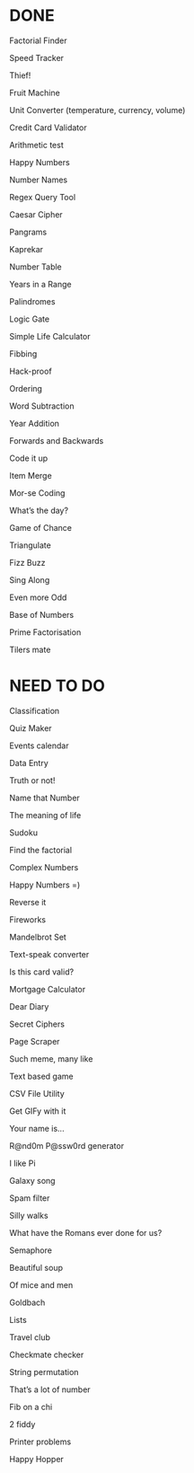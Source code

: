 # DONE 

Factorial Finder 

Speed Tracker 

Thief! 

Fruit Machine 

Unit Converter (temperature, currency, volume) 

Credit Card Validator 

Arithmetic test 

Happy Numbers 

Number Names 

Regex Query Tool 

Caesar Cipher 

Pangrams 

Kaprekar 

Number Table 

Years in a Range 

Palindromes 

Logic Gate 

Simple Life Calculator 

Fibbing 

Hack-proof 

Ordering

Word Subtraction

Year Addition

Forwards and Backwards

Code it up

Item Merge

Mor-se Coding

What’s the day?

Game of Chance

Triangulate

Fizz Buzz

Sing Along

Even more Odd

Base of Numbers

Prime Factorisation

Tilers mate

# NEED TO DO

Classification

Quiz Maker

Events calendar

Data Entry

Truth or not!

Name that Number

The meaning of life

Sudoku

Find the factorial

Complex Numbers

Happy Numbers =)

Reverse it

Fireworks

Mandelbrot Set

Text-speak converter

Is this card valid?

Mortgage Calculator

Dear Diary

Secret Ciphers

Page Scraper

Such meme, many like

Text based game

CSV File Utility

Get GIFy with it

Your name is...

R@nd0m P@ssw0rd generator

I like Pi

Galaxy song

Spam filter

Silly walks

What have the Romans ever done for us?

Semaphore

Beautiful soup

Of mice and men

Goldbach

Lists

Travel club

Checkmate checker

String permutation

That’s a lot of number

Fib on a chi

2 fiddy

Printer problems

Happy Hopper
